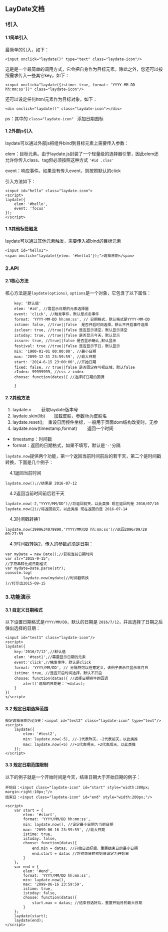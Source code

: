 

## LayDate文档

### 1引入

#### 1.1简单引入

最简单的引入，如下：

    <input onclick="laydate()" type="text" class="laydate-icon"/>

这是是一个最简单的调用方式，它会把自身作为目标元素。除此之外，您还可以按照需求传入一些其它key，如下： 

    <input onclick="laydate({istime: true, format: 'YYYY-MM-DD hh:mm:ss'})" class="laydate-icon"/>

还可以设定任何html元素作为目标对象，如下：

    <div onclick="laydate()" class="laydate-icon"></div>
ps：其中的 `class="laydate-icon" ` 添加日期图标
#### 1.2外部js引入

laydate可以通过外部js把组件bind到目标元素上需要传入参数：

elem：目标元素。由于laydate.js封装了一个轻量级的选择器引擎，因此elem还允许你传入class、tag但必须按照这种方式 `'#id .clas'`

event：响应事件。如果没有传入event，则按照默认的click

引入方法如下：
				
	<input id="hello" class="laydate-icon">
	<script>
	laydate({
	    elem: '#hello',
	    event: 'focus' 
	});
	</script>



#### 1.3其他标签触发
laydate可以通过其他元素触发，需要传入被bind的目标元素

	<input id="hello1">
	<span onclick="laydate({elem: '#hello1'});">选择日期</span>

### 2.API

#### 2.1核心方法
核心方法是是`laydate(options)`, `options`是一个对象，它包含了以下属性：

		key: '默认值'
		elem: '#id', //需显示日期的元素选择器
		event: 'click', //触发事件，默认是点击事件
		format: 'YYYY-MM-DD hh:mm:ss', // 日期格式，默认格式是YYYY-MM-DD
		istime: false, //true||false  是否开启时间选择，默认不开启事件选择
		isclear: true, //true||false 是否显示清空，默认显示清空
		istoday: true, //true||false 是否显示今天，默认显示
		issure: true, //true||false 是否显示确认,默认显示
		festival: true //true||false 是否显示节日，默认显示
		min: '1900-01-01 00:00:00', //最小日期
		max: '2099-12-31 23:59:59', //最大日期
		start: '2014-6-15 23:00:00',//开始日期
		fixed: false, // true||false 是否固定在可视区域，默认false
		zIndex: 99999999, //css z-index
		choose: function(dates){ //选择好日期的回调
		
		}


#### 2.2其他方法
   

1. laydate.v 　　获取laydate版本号
2. laydate.skin(lib)　　加载皮肤，参数lib为皮肤名
3. laydate.reset();　重设日历控件坐标，一般用于页面dom结构改变时。无参 
4. laydate.now(timestamp,format) 　　返回一个时间
 - timestamp：时间戳
 - format：返回的日期格式，如果不填写，默认是`'-'`分隔
 
 `laydate.now`提供两个功能，第一个返回当前时间前后的若干天，第二个是时间戳转换，下面是几个例子：

　4.1返回当前时间 

	laydate.now();//结果是 2016-07-12

　4.2返回当前时间前后若干天

	laydate.now(-2,"YYYY/MM/DD")//将返回前天，以此类推 现在返回的是 2016/07/10	
    laydate.now(2)//将返回后天，以此类推 现在返回的是 2016-07-14

　4.3时间戳转换1
			          
    laydate.now(3999634079890,'YYYY/MM/DD hh:mm:ss')//返回2096/09/28 09:27:59

　4.3时间戳转换2，传入的参数必须是日期：

    var myDate = new Date();//获取当前日期时间
    var str="2015-9-15";
    //字符串转化成日期格式
    var mydate=Date.parse(str);
    console.log(
            laydate.now(mydate)//时间戳转换
    )//打印出2015-09-15




### 3.功能演示

#### 3.1 自定义日期格式
以下设置日期格式是`YYYY/MM/DD`，默认的日期是 `2016/7/12`，并且选择了日期之后弹出选择的日期：

	<input id="test1" class="laydate-icon"/>
	<script>
	laydate({
	    key:'2016/7/12',//默认值
	    elem: '#test1',//需要显示日期的元素
	    event:'click',//触发事件，默认是click
	    format: 'YYYY/MM/DD', // 分隔符可以任意定义，该例子表示只显示年月日
	    istime: true, //是否开启时间选择，默认不开启
	    choose: function(datas){ //选择日期完毕的回调
	        alert('选择的日期是：'+datas);
	    }
	})
	</script>

#### 3.2 规定日期选择范围

    规定选择日期为近5天：<input id="test2" class="laydate-icon" type="text"/>
    <script>
        laydate({
            elem: '#test2',
            min: laydate.now(-5), //-1代表昨天，-2代表前天，以此类推
            max: laydate.now(+5) //+1代表明天，+2代表后天，以此类推
        });
    </script>
#### 3.3 规定日期范围限制
以下的例子就是一个开始时间是今天，结束日期大于开始日期的例子：

    开始日：<input class="laydate-icon" id="start" style="width:200px; margin-right:10px;"/>
    结束日：<input class="laydate-icon" id="end" style="width:200px;"/>

    <script>
        var start = {
            elem: '#start',
            format: 'YYYY/MM/DD hh:mm:ss',
            min: laydate.now(), //设定最小日期为当前日期
            max: '2099-06-16 23:59:59', //最大日期
            istime: true,
            istoday: false,
            choose: function(datas){
                end.min = datas; //开始日选好后，重置结束日的最小日期
                end.start = datas //将结束日的初始值设定为开始日
            }
        };
        var end = {
            elem: '#end',
            format: 'YYYY/MM/DD hh:mm:ss',
            min: laydate.now(),
            max: '2099-06-16 23:59:59',
            istime: true,
            istoday: false,
            choose: function(datas){
                start.max = datas; //结束日选好后，重置开始日的最大日期
            }
        };
        laydate(start);
        laydate(end);
    </script>